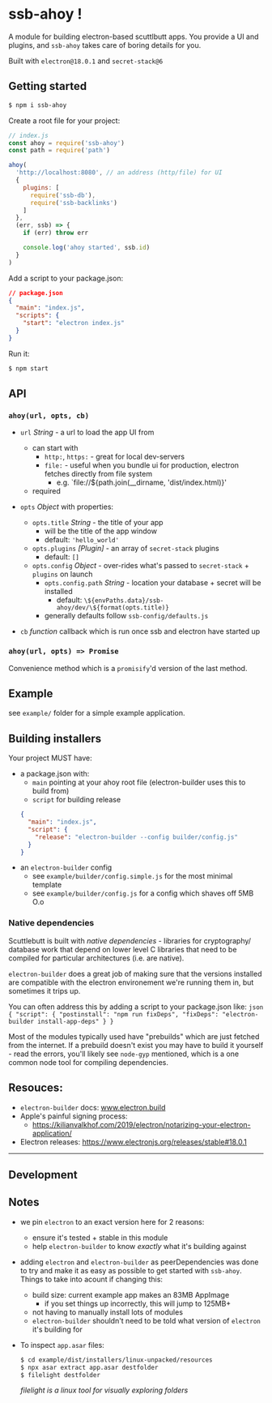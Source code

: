 # ssb-ahoy !

A module for building electron-based scuttlbutt apps.
You provide a UI and plugins, and `ssb-ahoy` takes care of boring details for you.

Built with `electron@18.0.1` and `secret-stack@6`

## Getting started 

```bash
$ npm i ssb-ahoy
```

Create a root file for your project:
```js
// index.js
const ahoy = require('ssb-ahoy')
const path = require('path')

ahoy(
  'http://localhost:8080', // an address (http/file) for UI
  {
    plugins: [
      require('ssb-db'),
      require('ssb-backlinks')
    ]
  },
  (err, ssb) => {
    if (err) throw err

    console.log('ahoy started', ssb.id)
  }
)
```

Add a script to your package.json:
```json
// package.json
{
  "main": "index.js",
  "scripts": {
    "start": "electron index.js"
  }
}
```

Run it:
```bash
$ npm start
```

## API

### `ahoy(url, opts, cb)`

- `url` *String* - a url to load the app UI from
  - can start with
      - `http:`, `https:` - great for local dev-servers
      - `file:` - useful when you bundle ui for production, electron fetches directly from file system
          - e.g. `file://${path.join(__dirname, 'dist/index.html)}'
  - required

- `opts` *Object* with properties:
    - `opts.title` *String* - the title of your app
        - will be the title of the app window
        - default: `'hello_world'`
    - `opts.plugins` *[Plugin]* - an array of `secret-stack` plugins
        - default: `[]`
    - `opts.config` *Object* - over-rides what's passed to `secret-stack` + `plugins` on launch
        - `opts.config.path` *String* - location your database + secret will be installed
            - default: `\${envPaths.data}/ssb-ahoy/dev/\${format(opts.title)}` 
        - generally defaults follow `ssb-config/defaults.js`

- `cb` *function* callback which is run once ssb and electron have started up


### `ahoy(url, opts) => Promise`

Convenience method which is a `promisify`'d version of the last method.


## Example

see `example/` folder for a simple example application.


## Building installers

Your project MUST have:
- a package.json with:
    - `main` pointing at your ahoy root file (electron-builder uses this to build from)
    - `script` for building release
    ```json
    {
      "main": "index.js",
      "script": {
        "release": "electron-builder --config builder/config.js"
      }
    }
    ```
- an `electron-builder` config
    - see `example/builder/config.simple.js` for the most minimal template
    - see `example/builder/config.js` for a config which shaves off 5MB O.o


### Native dependencies

Scuttlebutt is built with _native dependencies_ - libraries for cryptography/ database work
that depend on lower level C libraries that need to be compiled for particular architectures
(i.e. are native).

`electron-builder` does a great job of making sure that the versions installed are compatible
with the electron environement we're running them in, but sometimes it trips up.

You can often address this by adding a script to your package.json like:
    ```json
    {
      "script": {
        "postinstall": "npm run fixDeps",
        "fixDeps": "electron-builder install-app-deps"
      }
    }
    ```

Most of the modules typically used have "prebuilds" which are just fetched from the internet.
If a prebuild doesn't exist you may have to build it yourself - read the errors, you'll likely
see `node-gyp` mentioned, which is a one common node tool for compiling dependencies.


## Resouces:

- `electron-builder` docs: www.electron.build
- Apple's painful signing process:
    - https://kilianvalkhof.com/2019/electron/notarizing-your-electron-application/
- Electron releases: https://www.electronjs.org/releases/stable#18.0.1


---

## Development

## Notes

- we pin `electron` to an exact version here for 2 reasons:
    - ensure it's tested + stable in this module
    - help `electron-builder` to know _exactly_ what it's building against

- adding `electron` and `electron-builder` as peerDependencies was done to try and make it as easy as possible to get started with `ssb-ahoy`. Things to take into acount if changing this:
    - build size: current example app makes an 83MB AppImage
        - if you set things up incorrectly, this will jump to 125MB+
    - not having to manually install lots of modules
    - `electron-builder` shouldn't need to be told what version of `electron` it's building for

- To inspect `app.asar` files:
    ```bash
    $ cd example/dist/installers/linux-unpacked/resources
    $ npx asar extract app.asar destfolder
    $ filelight destfolder
    ```
    _filelight is a linux tool for visually exploring folders_

